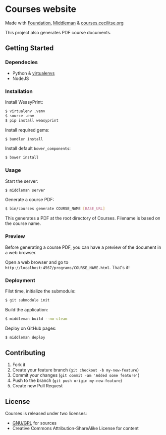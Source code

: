 # Courses website

Made with [Foundation](http://foundation.zurb.com/), [Middleman](http://middlemanapp.com/) & [courses.cecilitse.org](http://courses.cecilitse.org/)

This project also generates PDF course documents.

## Getting Started

### Dependecies

- Python & [virtualenvs](https://github.com/kennethreitz/python-guide/blob/master/docs/dev/virtualenvs.rst)
- NodeJS

### Installation

Install WeasyPrint:

```sh
$ virtualenv .venv
$ source .env
$ pip install weasyprint
```

Install required gems:

```sh
$ bundler install
```

Install default `bower_components`:

```sh
$ bower install
```

### Usage

Start the server:

```sh
$ middleman server
```

Generate a course PDF:

```sh
$ bin/courses generate COURSE_NAME [BASE_URL]
```

This generates a PDF at the root directory of Courses. Filename is based on the course name.

### Preview

Before generating a course PDF, you can have a preview of the document in a web browser.

Open a web browser and go to `http://localhost:4567/programs/COURSE_NAME.html`. That's it!

### Deployment

Filst time, initialize the submodule:

```sh
$ git submodule init
```

Build the application:

```sh
$ middleman build --no-clean
```

Deploy on GitHub pages:

```sh
$ middleman deploy
```

## Contributing

1. Fork it
2. Create your feature branch (`git checkout -b my-new-feature`)
3. Commit your changes (`git commit -am 'Added some feature'`)
4. Push to the branch (`git push origin my-new-feature`)
5. Create new Pull Request

## License

Courses is released under two licenses:
* [GNU/GPL](LICENSE) for sources
* Creative Commons Attribution-ShareAlike License for content
